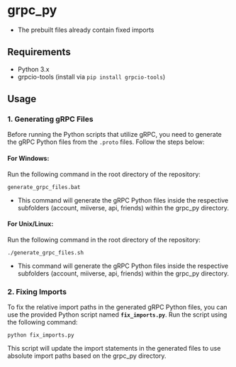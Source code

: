 # grpc_py

- The prebuilt files already contain fixed imports

## Requirements

- Python 3.x
- grpcio-tools (install via `pip install grpcio-tools`)

## Usage

### 1. Generating gRPC Files

Before running the Python scripts that utilize gRPC, you need to generate the gRPC Python files from the `.proto` files. Follow the steps below:

#### For Windows:

Run the following command in the root directory of the repository:

```shell
generate_grpc_files.bat
```

- This command will generate the gRPC Python files inside the respective subfolders (account, miiverse, api, friends) within the grpc_py directory.

#### For Unix/Linux:

Run the following command in the root directory of the repository:

```shell
./generate_grpc_files.sh
```

- This command will generate the gRPC Python files inside the respective subfolders (account, miiverse, api, friends) within the grpc_py directory.

### 2. Fixing Imports

To fix the relative import paths in the generated gRPC Python files, you can use the provided Python script named **``fix_imports.py``**. Run the script using the following command:

```shell
python fix_imports.py
```

This script will update the import statements in the generated files to use absolute import paths based on the grpc_py directory.